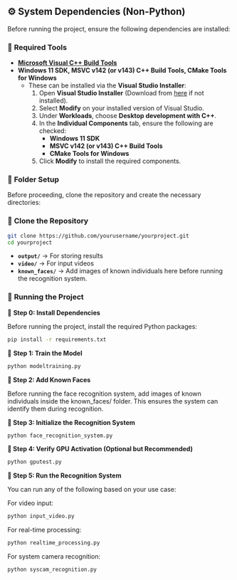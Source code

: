 ## ⚙️ System Dependencies (Non-Python)  

Before running the project, ensure the following dependencies are installed:  

### 🔧 **Required Tools**  
- **[Microsoft Visual C++ Build Tools](https://visualstudio.microsoft.com/visual-cpp-build-tools/)**  
- **Windows 11 SDK, MSVC v142 (or v143) C++ Build Tools, CMake Tools for Windows**  
  - These can be installed via the **Visual Studio Installer**:  
    1. Open **Visual Studio Installer** (Download from [here](https://visualstudio.microsoft.com/downloads/) if not installed).  
    2. Select **Modify** on your installed version of Visual Studio.  
    3. Under **Workloads**, choose **Desktop development with C++**.  
    4. In the **Individual Components** tab, ensure the following are checked:  
       - **Windows 11 SDK**  
       - **MSVC v142 (or v143) C++ Build Tools**  
       - **CMake Tools for Windows**  
    5. Click **Modify** to install the required components.  

### 📂 **Folder Setup**  
Before proceeding, clone the repository and create the necessary directories:  

### 🔹 **Clone the Repository**  
```bash
git clone https://github.com/yourusername/yourproject.git
cd yourproject
```

- **`output/`** → For storing results  
- **`video/`** → For input videos  
- **`known_faces/`** → Add images of known individuals here before running the recognition system.

### 🚀 **Running the Project** 

🔹 **Step 0: Install Dependencies**  

Before running the project, install the required Python packages:  

```bash
pip install -r requirements.txt
```

🔹 **Step 1: Train the Model**
```sh
python modeltraining.py
```
**🔹 Step 2: Add Known Faces**

Before running the face recognition system, add images of known individuals inside the known_faces/ folder. This ensures the system can identify them during recognition.

**🔹 Step 3: Initialize the Recognition System**
```sh
python face_recognition_system.py
```
**🔹 Step 4: Verify GPU Activation (Optional but Recommended)**
```sh
python gputest.py
```
**🔹 Step 5: Run the Recognition System**

You can run any of the following based on your use case:

For video input:
```sh
python input_video.py
```
For real-time processing:
```sh
python realtime_processing.py
```
For system camera recognition:
```sh
python syscam_recognition.py
```


